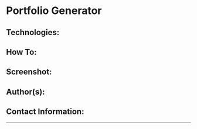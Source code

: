 # Portfolio Generator 

## Technologies:

## How To:

## Screenshot:

## Author(s):

## Contact Information:

---
